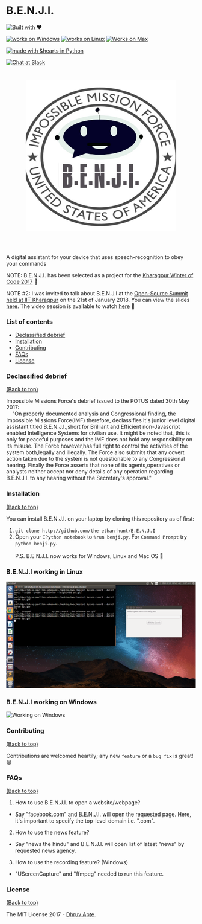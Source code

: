 # B.E.N.J.I.

[![Built with ❤](https://forthebadge.com/images/badges/built-with-love.svg)](https://forthebadge.com/#)

[![works on Windows](https://img.shields.io/badge/works%20on-Windows-blue.svg)](http://shields.io/#your-badge)
[![works on Linux](https://img.shields.io/badge/works%20on-Linux-green.svg)](http://shields.io/#your-badge)
[![Works on Max](https://img.shields.io/badge/works%20on-Mac-yellow.svg)](http://shields.io/#your-badge)


[![made with &hearts in Python](https://img.shields.io/badge/made%20with%20%E2%9D%A4%20in-Python-red.svg)](http://shields.io/#your-badge)

[![Chat at Slack](https://img.shields.io/badge/chat-on%20slack-green.svg?style=flat)](https://join.slack.com/t/benjispace/shared_invite/enQtMjgwOTc4ODE1Nzk2LTE1OGY4MjFlMGVhNWQ2NTRiOTRjMTE5OTFmZDBjNGViZGYwYmI3M2M4ZWJmNjIxYTc5MDFhZjczYTIzNDk2NTE)


<h1 align="center">
	<img width="400" src="https://raw.githubusercontent.com/the-ethan-hunt/B.E.N.J.I./master/benji_final.ico">
	<br>
	<br>
</h1>

A digital assistant for your device that uses speech-recognition to obey your commands

NOTE: B.E.N.J.I. has been selected as a project for the [Kharagpur Winter of Code 2017](https://kwoc.kossiitkgp.in/) :tada:

NOTE #2: I was invited to talk about B.E.N.J.I at the [Open-Source Summit held at IIT Kharagpur](https://kwoc.kossiitkgp.in/summit) on the 21st of January 2018. You can view the slides [here](https://github.com/the-ethan-hunt/B.E.N.J.I./blob/master/OSS_IIT_KGP_Dhruv_Apte.pdf). The video session is available to watch [here](https://www.youtube.com/watch?v=dydyiqR49KE&list=PLzumvJj1-3nDRq6Le2bFSmbtz0g7CppKb&index=11) :tada: 

### List of contents

- [Declassified debrief](#declassified-debrief)
- [Installation](#installation)
- [Contributing](#contributing)
- [FAQs](#faqs)
- [License](#license)

### Declassified debrief 

[(Back to top)](#list-of-contents)

<p>Impossible Missions Force's debrief issued to the POTUS dated 30th May 2017:<br>
&nbsp;&nbsp;&nbsp; "On properly documented analysis and Congressional finding, the Impossible Missions Force(IMF) therefore, declassifies it's junior level digital assistant titled B.E.N.J.I.,short for Brilliant and Efficient non-Javascript enabled Intelligence Systems for civilian use. It might be noted that, this is only for peaceful purposes and the IMF does not hold any responsibility on its misuse. The Force however,has full right to control the activities of the system both,legally and illegally. The Force also submits that any covert action taken due to the system is not questionable to any Congressional hearing. Finally the Force asserts that none of its agents,operatives or analysts neither accept nor deny details of any operation regarding B.E.N.J.I. to any hearing without the Secretary's approval."
</p>

### Installation

[(Back to top)](#list-of-contents)

You can install B.E.N.J.I. on your laptop by cloning this repository as of first:
1. `git clone http://github.com/the-ethan-hunt/B.E.N.J.I`
2. Open your `IPython notebook` to `%run benji.py`. For `Command Prompt` try `python benji.py`. <br><br>
P.S. B.E.N.J.I. now works for Windows, Linux and Mac OS :tada:

### B.E.N.J.I working in Linux
![Working in Linux](working-benjion-linux.gif) 

### B.E.N.J.I working on Windows 
![Working on Windows](working-benji-windows.gif)

### Contributing

[(Back to top)](#list-of-contents)

Contributions are welcomed heartily; any new `feature` or a `bug fix` is great! :smile: <br>

### FAQs

[(Back to top)](#list-of-contents)

1. How to use B.E.N.J.I. to open a website/webpage? 
* Say "facebook.com" and B.E.N.J.I. will open the requested page. Here, it's important to specify the top-level domain i.e. ".com". 
2. How to use the news feature? 
* Say "news the hindu" and B.E.N.J.I. will open list of latest "news" by requested news agency.
3. How to use the recording feature? (Windows)
* "UScreenCapture" and "ffmpeg" needed to run this feature.   

### License

[(Back to top)](#list-of-contents)

The MIT License 2017 - [Dhruv Apte](http://github.com/the-ethan-hunt/).


